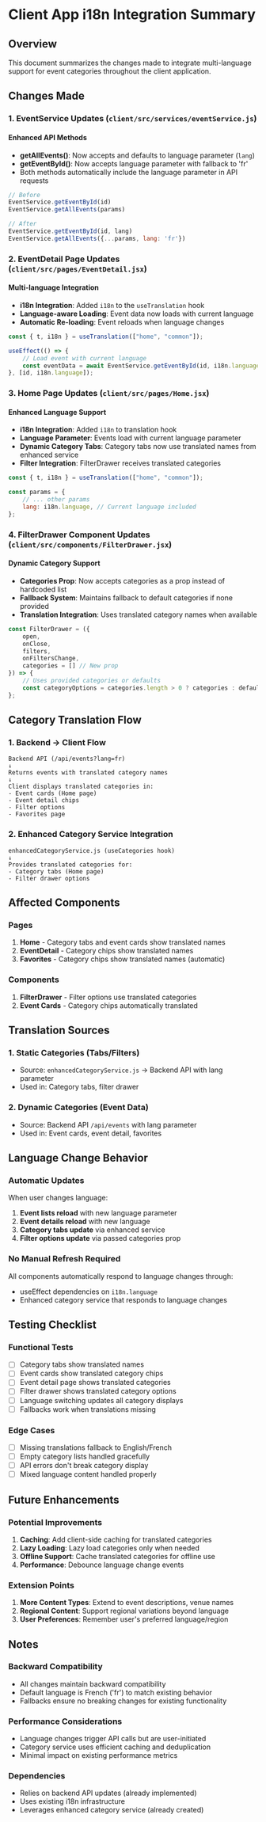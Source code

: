# Client App i18n Integration Summary

## Overview
This document summarizes the changes made to integrate multi-language support for event categories throughout the client application.

## Changes Made

### 1. EventService Updates (`client/src/services/eventService.js`)

#### Enhanced API Methods
- **getAllEvents()**: Now accepts and defaults to language parameter (`lang`)
- **getEventById()**: Now accepts language parameter with fallback to 'fr'
- Both methods automatically include the language parameter in API requests

```javascript
// Before
EventService.getEventById(id)
EventService.getAllEvents(params)

// After
EventService.getEventById(id, lang)
EventService.getAllEvents({...params, lang: 'fr'})
```

### 2. EventDetail Page Updates (`client/src/pages/EventDetail.jsx`)

#### Multi-language Integration
- **i18n Integration**: Added `i18n` to the `useTranslation` hook
- **Language-aware Loading**: Event data now loads with current language
- **Automatic Re-loading**: Event reloads when language changes

```javascript
const { t, i18n } = useTranslation(["home", "common"]);

useEffect(() => {
    // Load event with current language
    const eventData = await EventService.getEventById(id, i18n.language);
}, [id, i18n.language]);
```

### 3. Home Page Updates (`client/src/pages/Home.jsx`)

#### Enhanced Language Support
- **i18n Integration**: Added `i18n` to translation hook
- **Language Parameter**: Events load with current language parameter
- **Dynamic Category Tabs**: Category tabs now use translated names from enhanced service
- **Filter Integration**: FilterDrawer receives translated categories

```javascript
const { t, i18n } = useTranslation(["home", "common"]);

const params = {
    // ... other params
    lang: i18n.language, // Current language included
};
```

### 4. FilterDrawer Component Updates (`client/src/components/FilterDrawer.jsx`)

#### Dynamic Category Support
- **Categories Prop**: Now accepts categories as a prop instead of hardcoded list
- **Fallback System**: Maintains fallback to default categories if none provided
- **Translation Integration**: Uses translated category names when available

```javascript
const FilterDrawer = ({
    open,
    onClose,
    filters,
    onFiltersChange,
    categories = [] // New prop
}) => {
    // Uses provided categories or defaults
    const categoryOptions = categories.length > 0 ? categories : defaultCategories;
};
```

## Category Translation Flow

### 1. Backend → Client Flow
```
Backend API (/api/events?lang=fr)
↓
Returns events with translated category names
↓
Client displays translated categories in:
- Event cards (Home page)
- Event detail chips
- Filter options
- Favorites page
```

### 2. Enhanced Category Service Integration
```
enhancedCategoryService.js (useCategories hook)
↓
Provides translated categories for:
- Category tabs (Home page)
- Filter drawer options
```

## Affected Components

### Pages
1. **Home** - Category tabs and event cards show translated names
2. **EventDetail** - Category chips show translated names
3. **Favorites** - Category chips show translated names (automatic)

### Components
1. **FilterDrawer** - Filter options use translated categories
2. **Event Cards** - Category chips automatically translated

## Translation Sources

### 1. Static Categories (Tabs/Filters)
- Source: `enhancedCategoryService.js` → Backend API with lang parameter
- Used in: Category tabs, filter drawer

### 2. Dynamic Categories (Event Data)
- Source: Backend API `/api/events` with lang parameter
- Used in: Event cards, event detail, favorites

## Language Change Behavior

### Automatic Updates
When user changes language:
1. **Event lists reload** with new language parameter
2. **Event details reload** with new language
3. **Category tabs update** via enhanced service
4. **Filter options update** via passed categories prop

### No Manual Refresh Required
All components automatically respond to language changes through:
- useEffect dependencies on `i18n.language`
- Enhanced category service that responds to language changes

## Testing Checklist

### Functional Tests
- [ ] Category tabs show translated names
- [ ] Event cards show translated category chips
- [ ] Event detail page shows translated categories
- [ ] Filter drawer shows translated category options
- [ ] Language switching updates all category displays
- [ ] Fallbacks work when translations missing

### Edge Cases
- [ ] Missing translations fallback to English/French
- [ ] Empty category lists handled gracefully
- [ ] API errors don't break category display
- [ ] Mixed language content handled properly

## Future Enhancements

### Potential Improvements
1. **Caching**: Add client-side caching for translated categories
2. **Lazy Loading**: Lazy load categories only when needed
3. **Offline Support**: Cache translated categories for offline use
4. **Performance**: Debounce language change events

### Extension Points
1. **More Content Types**: Extend to event descriptions, venue names
2. **Regional Content**: Support regional variations beyond language
3. **User Preferences**: Remember user's preferred language/region

## Notes

### Backward Compatibility
- All changes maintain backward compatibility
- Default language is French ('fr') to match existing behavior
- Fallbacks ensure no breaking changes for existing functionality

### Performance Considerations
- Language changes trigger API calls but are user-initiated
- Category service uses efficient caching and deduplication
- Minimal impact on existing performance metrics

### Dependencies
- Relies on backend API updates (already implemented)
- Uses existing i18n infrastructure
- Leverages enhanced category service (already created)
